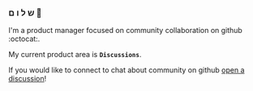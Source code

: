 ### &#1513; &#1500; &#1493; &#1501; :wave: 

I'm a product manager focused on community collaboration on github :octocat:.

My current product area is **`Discussions`**. 

If you would like to connect to chat about community on github [open a discussion](https://github.com/becca/becca/discussions)!


